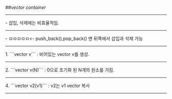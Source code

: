 ##*vector container*
<hr/>
  - 삽입, 삭제에는 비효율적임.
<hr/>  
  - ㅁㅁㅁㅁㅁ<- push_back(),pop_back() 맨 뒤쪽에서 삽입과 삭제 가능
<hr/>  
 1. ```vector<int> v``` : 비어있는 vector v를 생성.
<hr/>  
 2. ```vector<int> v(N)``` : 0으로 초기화 된 N개의 원소를 가짐.
<hr/> 
 4. ```vector<int> v2(v1)``` : v2는 v1 vector 복사
<hr/>
